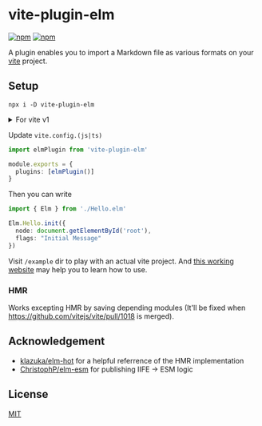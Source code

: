 # vite-plugin-elm

[![npm](https://img.shields.io/npm/v/vite-plugin-elm.svg?style=for-the-badge)](https://www.npmjs.com/package/vite-plugin-elm) [![npm](https://img.shields.io/npm/v/vite-plugin-elm/vite-1.svg?style=for-the-badge)](https://www.npmjs.com/package/vite-plugin-elm)

A plugin enables you to import a Markdown file as various formats on your [vite](https://github.com/vitejs/vite) project.

## Setup

```
npx i -D vite-plugin-elm
```

<details>
  <summary>For vite v1</summary>

```
npx i -D vite-plugin-elm@vite-1
```

</details>

Update `vite.config.(js|ts)`

```ts
import elmPlugin from 'vite-plugin-elm'

module.exports = {
  plugins: [elmPlugin()]
}
```

Then you can write

```ts
import { Elm } from './Hello.elm'

Elm.Hello.init({
  node: document.getElementById('root'),
  flags: "Initial Message"
})
```

Visit `/example` dir to play with an actual vite project. And [this working website](https://github.com/hmsk/hmsk.me) may help you to learn how to use.

### HMR

Works excepting HMR by saving depending modules (It'll be fixed when https://github.com/vitejs/vite/pull/1018 is merged).

## Acknowledgement

- [klazuka/elm-hot](https://github.com/klazuka/elm-hot) for a helpful referrence of the HMR implementation
- [ChristophP/elm-esm](https://github.com/ChristophP/elm-esm/issues/2) for publishing IIFE -> ESM logic

## License

[MIT](/LICENSE)
